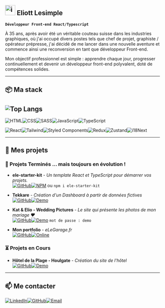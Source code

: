 
<h2><img src="https://elegarage.fr/icon.svg" alt="img" width="33"/> Eliott Lesimple</h2>

**`Développeur Front-end React/Typescript`**

À 35 ans, après avoir été un véritable couteau suisse dans les industries graphiques, où j'ai occupé divers postes tels que chef de projet, graphiste / opérateur prépresse, j'ai décidé de me lancer dans une nouvelle aventure et commence ainsi une reconversion en tant que développeur Front-end.

Mon objectif professionnel est simple : apprendre chaque jour, progresser continuellement et devenir un développeur front-end polyvalent, doté de compétences solides.

---

## 📦 Ma stack

## ![Top Langs](https://github-readme-stats.vercel.app/api/top-langs/?username=lesimpleliott&layout=compact&theme=dark)

![HTML](https://img.shields.io/badge/HTML-E34F26?style=for-the-badge&logo=html5&logoColor=white)![CSS](https://img.shields.io/badge/CSS-1572B6?style=for-the-badge&logo=css3&logoColor=white)![SASS](https://img.shields.io/badge/SASS-CC6699?style=for-the-badge&logo=sass&logoColor=white)![JavaScript](https://img.shields.io/badge/JavaScript-F7DF1E?style=for-the-badge&logo=javascript&logoColor=black)![TypeScript](https://img.shields.io/badge/TypeScript-007ACC?style=for-the-badge&logo=typescript&logoColor=white)

![React](https://img.shields.io/badge/React-20232A?style=for-the-badge&logo=react&logoColor=61DAFB)![Tailwind](https://img.shields.io/badge/Tailwind%20CSS-38B2AC?style=for-the-badge&logo=tailwindcss&logoColor=white)![Styled Components](https://img.shields.io/badge/Styled%20Components-DB7093?style=for-the-badge&logo=styledcomponents&logoColor=white)![Redux](https://img.shields.io/badge/Redux-764ABC?style=for-the-badge&logo=redux&logoColor=white)![Zustand](https://img.shields.io/badge/Zustand-000000?style=for-the-badge&logo=javascript&logoColor=white)![i18Next](https://img.shields.io/badge/i18Next-007ACC?style=for-the-badge&logo=javascript&logoColor=white)

---

## 📂 Mes projets

### 🚀 Projets Terminés ... mais toujours en évolution !

- **ele-starter-kit** - _Un template React et TypeScript pour démarrer vos projets._ <br/>
[![GitHub](https://img.shields.io/badge/GitHub-181717?style=for-the-badge&logo=github&logoColor=white)](https://github.com/lesimpleliott/Starter-kit)[![NPM](https://img.shields.io/badge/NPM-CB3837?style=for-the-badge&logo=npm&logoColor=white)](https://www.npmjs.com/package/ele-starter-kit) ou `npm i ele-starter-kit`

- **Tekkare** - _Création d'un Dashboard à partir de données fictives_ <br/>
[![GitHub](https://img.shields.io/badge/GitHub-181717?style=for-the-badge&logo=github&logoColor=white)](https://github.com/lesimpleliott/Tekkare-dashboard)[![Demo](https://img.shields.io/badge/Demo-4A90E2?style=for-the-badge&logo=github&logoColor=white)](https://tekkare.elegarage.fr)

- **Kat & Elio - Wedding Pictures** - _Le site qui présente les photos de mon mariage ♥️_ <br/>
[![GitHub](https://img.shields.io/badge/GitHub-181717?style=for-the-badge&logo=github&logoColor=white)](https://github.com/lesimpleliott/KE-Wedding-Pictures)[![Demo](https://img.shields.io/badge/Demo-4A90E2?style=for-the-badge&logo=github&logoColor=white)](https:/demo.katelio.fr) `mot de passe : demo`

- **Mon portfolio** - _eLeGarage.fr_ <br/>
[![GitHub](https://img.shields.io/badge/GitHub-181717?style=for-the-badge&logo=github&logoColor=white)](https://github.com/lesimpleliott/MyPortfolio)[![Online](https://img.shields.io/badge/Website-4E8C2B?style=for-the-badge&logo=internet-explorer&logoColor=white)](https://elegarage.fr)

### ⏳ Projets en Cours

- **Hôtel de la Plage - Houlgate** - _Création du site de l'hôtel_ <br/>
[![GitHub](https://img.shields.io/badge/GitHub-181717?style=for-the-badge&logo=github&logoColor=white)](https://github.com/lesimpleliott/HDP-Houlgate)[![Demo](https://img.shields.io/badge/Demo-4A90E2?style=for-the-badge&logo=github&logoColor=white)](https://hdp-houlgate.vercel.app/)

---

## 📫 Me contacter

[![LinkedIn](https://img.shields.io/badge/LinkedIn-0A66C2?style=for-the-badge&logo=linkedin&logoColor=white)](https://www.linkedin.com/in/lesimpleliott/)[![GitHub](https://img.shields.io/badge/GitHub-181717?style=for-the-badge&logo=github&logoColor=white)](https://github.com/lesimpleliott)[![Email](https://img.shields.io/badge/Email-D14836?style=for-the-badge&logo=gmail&logoColor=white)](mailto:eliott@elegarage.fr)

